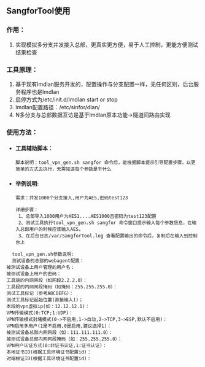 ## SangforTool使用

### **作用：**

1. 实现模拟多分支并发接入总部，更真实更方便，易于人工控制，更能方便测试结果检查

### **工具原理：**

1. 基于现有lmdlan服务开发的，配置操作与分支配置一样，无任何区别，后台服务程序也是lmdlan
2. 启停方式为/etc/init.d/lmdlan start or stop
3. lmdlan配置路径：/etc/sinfor/dlan/
4. N多分支与总部数据互访是基于lmdlan原本功能-&gt;隧道间路由实现

### 使用方法：

* #### 工具辅助脚本：

  ```
  脚本说明：tool_vpn_gen.sh sangfor 命令后，能根据脚本提示引导配置步骤，以更简单的方式去执行，无需知道每个参数是干什么
  ```
* #### 举例说明:

  ```
  需求：并发1000个分支接入,用户为AES,密码test123

  详细步骤：
   1、总部导入1000用户为AES1....AES1000且密码为test123配置
   2、测试工具执行tool_vpn_gen.sh sangfor 命令窗口提示输入每个参数信息，在输入总部用户的时候应该输入AES，
   3、在后台日志/var/SangforTool.log 查看配置输出的命令后，复制后在输入到控制台上
  ```

```
  tool_vpn_gen.sh参数说明:
  测试设备的总部的webagent配置：
被测试设备上用户管理的用户名：
被测试设备上用户的密码：
工具端的内网网段（如网段2.2.2.0）：
工具段的内网网段掩码（如掩码：255.255.255.0）：
测试工具标记（参考ABCDEFG）：
测试工具标记起始位置(直接输入1)；
本段的vpn虚拟ip(如：12.12.12.1)：
VPN传输模式(0:TCP;1:UDP)：
VPN传输模式封堵模式(0->不启用,1->自动,2->TCP,3->ESP,默认不启用)：
VPN启用多用户(1是不启用,0是启用,建议选择1)：
被测试设备总部内网网段（如：111.111.111.0）：
被测试设备总部内网网段掩码（如：255.255.255.0）：
VPN用户认证方式(0:非证书认证,1:证书认证)：
本地证书ID(根据工具环境证书配置id)：
对端根证ID(根据工具环境证书配置id)：
```



